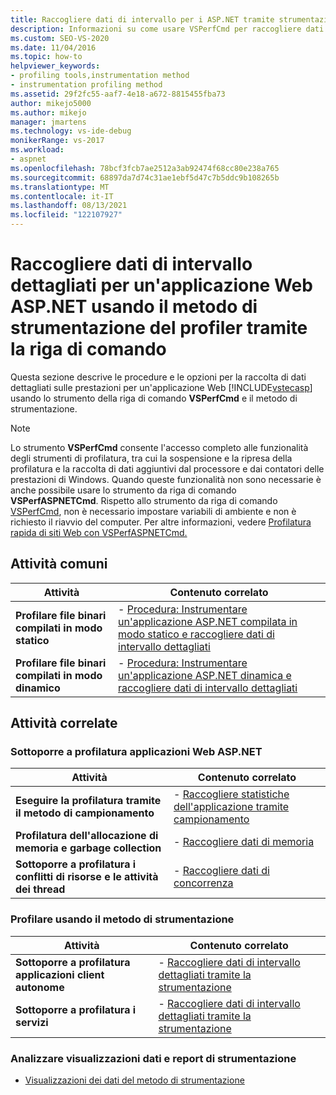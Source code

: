 ```yaml
---
title: Raccogliere dati di intervallo per i ASP.NET tramite strumentazione
description: Informazioni su come usare VSPerfCmd per raccogliere dati dettagliati sulle prestazioni per un'ASP.NET Web. Fornisce l'accesso completo Strumenti di profilatura funzionalità.
ms.custom: SEO-VS-2020
ms.date: 11/04/2016
ms.topic: how-to
helpviewer_keywords:
- profiling tools,instrumentation method
- instrumentation profiling method
ms.assetid: 29f2fc55-aaf7-4e18-a672-8815455fba73
author: mikejo5000
ms.author: mikejo
manager: jmartens
ms.technology: vs-ide-debug
monikerRange: vs-2017
ms.workload:
- aspnet
ms.openlocfilehash: 78bcf3fcb7ae2512a3ab92474f68cc80e238a765
ms.sourcegitcommit: 68897da7d74c31ae1ebf5d47c7b5ddc9b108265b
ms.translationtype: MT
ms.contentlocale: it-IT
ms.lasthandoff: 08/13/2021
ms.locfileid: "122107927"
---
```

# <a name="collect-detailed-timing-data-for-an-aspnet-web-application-using-the-profiler-instrumentation-method-from-the-command-line"></a>Raccogliere dati di intervallo dettagliati per un'applicazione Web ASP.NET usando il metodo di strumentazione del profiler tramite la riga di comando
Questa sezione descrive le procedure e le opzioni per la raccolta di dati dettagliati sulle prestazioni per un'applicazione Web [!INCLUDE[vstecasp](../code-quality/includes/vstecasp_md.md)] usando lo strumento della riga di comando **VSPerfCmd** e il metodo di strumentazione.

> [!NOTE]
> Lo strumento **VSPerfCmd** consente l'accesso completo alle funzionalità degli strumenti di profilatura, tra cui la sospensione e la ripresa della profilatura e la raccolta di dati aggiuntivi dal processore e dai contatori delle prestazioni di Windows. Quando queste funzionalità non sono necessarie è anche possibile usare lo strumento da riga di comando **VSPerfASPNETCmd**. Rispetto allo strumento da riga di comando [VSPerfCmd](../profiling/vsperfcmd.md), non è necessario impostare variabili di ambiente e non è richiesto il riavvio del computer. Per altre informazioni, vedere [Profilatura rapida di siti Web con VSPerfASPNETCmd.](../profiling/rapid-web-site-profiling-with-vsperfaspnetcmd.md)

## <a name="common-tasks"></a>Attività comuni

|Attività|Contenuto correlato|
|----------|---------------------|
|**Profilare file binari compilati in modo statico**|-   [Procedura: Instrumentare un'applicazione ASP.NET compilata in modo statico e raccogliere dati di intervallo dettagliati](../profiling/how-to-instrument-statically-compiled-aspnet-and-collect-detailed-timing-data.md)|
|**Profilare file binari compilati in modo dinamico**|-   [Procedura: Instrumentare un'applicazione ASP.NET dinamica e raccogliere dati di intervallo dettagliati](../profiling/how-to-instrument-a-dynamically-compiled-aspnet-app-and-collect-timing-data.md)|

## <a name="related-tasks"></a>Attività correlate

### <a name="profile-aspnet-web-applications"></a>Sottoporre a profilatura applicazioni Web ASP.NET

|Attività|Contenuto correlato|
|----------|---------------------|
|**Eseguire la profilatura tramite il metodo di campionamento**|-   [Raccogliere statistiche dell'applicazione tramite campionamento](../profiling/collecting-application-statistics-for-aspnet-using-the-profiler-sampling-method.md)|
|**Profilatura dell'allocazione di memoria e garbage collection**|-   [Raccogliere dati di memoria](../profiling/collecting-memory-data-from-an-aspnet-web-application.md)|
|**Sottoporre a profilatura i conflitti di risorse e le attività dei thread**|-   [Raccogliere dati di concorrenza](../profiling/collecting-concurrency-data-for-an-aspnet-web-application.md)|

### <a name="profile-by-using-the-instrumentation-method"></a>Profilare usando il metodo di strumentazione

|Attività|Contenuto correlato|
|----------|---------------------|
|**Sottoporre a profilatura applicazioni client autonome**|-   [Raccogliere dati di intervallo dettagliati tramite la strumentazione](../profiling/collecting-detailed-timing-data-for-a-stand-alone-application.md)|
|**Sottoporre a profilatura i servizi**|-   [Raccogliere dati di intervallo dettagliati tramite la strumentazione](../profiling/collecting-detailed-timing-data-for-services-by-using-the-instrumentation-method.md)|

### <a name="analyze-instrumentation-data-views-and-reports"></a>Analizzare visualizzazioni dati e report di strumentazione
- [Visualizzazioni dei dati del metodo di strumentazione](../profiling/instrumentation-method-data-views.md)
